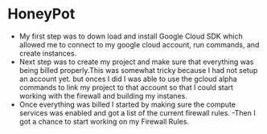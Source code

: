 # HoneyPot
- My first step was to down load and install Google Cloud SDK which allowed me to connect to my google cloud account, run commands, and create instances. 
- Next step was to create my project and make sure that everything was being billed properly.This was somewhat tricky because I had not setup an account yet. but onces I did I was able to use the gcloud alpha commands to link my project to that account so that I could start working with the firewall and building my instanes. 
- Once everything was billed I started by making sure the compute services was enabled and got a list of the current firewall rules. 
-Then I got a chance to start working on my Firewall Rules. 
